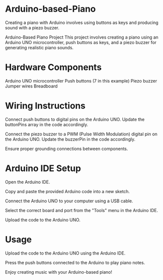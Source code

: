 # Arduino-based-Piano
Creating a piano with Arduino involves using buttons as keys and producing sound with a piezo buzzer.

Arduino-Based Piano Project
This project involves creating a piano using an Arduino UNO microcontroller, push buttons as keys, and a piezo buzzer for generating realistic piano sounds.

# Hardware Components
Arduino UNO microcontroller
Push buttons (7 in this example)
Piezo buzzer
Jumper wires
Breadboard
# Wiring Instructions
Connect push buttons to digital pins on the Arduino UNO. Update the buttonPins array in the code accordingly.

Connect the piezo buzzer to a PWM (Pulse Width Modulation) digital pin on the Arduino UNO. Update the buzzerPin in the code accordingly.

Ensure proper grounding connections between components.

# Arduino IDE Setup
Open the Arduino IDE.

Copy and paste the provided Arduino code into a new sketch.

Connect the Arduino UNO to your computer using a USB cable.

Select the correct board and port from the "Tools" menu in the Arduino IDE.

Upload the code to the Arduino UNO.

# Usage
Upload the code to the Arduino UNO using the Arduino IDE.

Press the push buttons connected to the Arduino to play piano notes.

Enjoy creating music with your Arduino-based piano!


